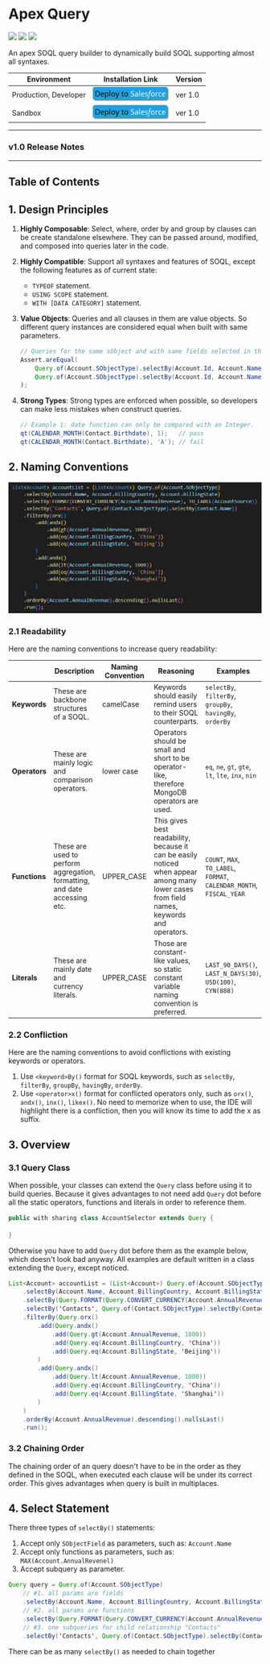 # Apex Query

![](https://img.shields.io/badge/version-1.0-brightgreen.svg) ![](https://img.shields.io/badge/build-passing-brightgreen.svg) ![](https://img.shields.io/badge/coverage-%3E95%25-brightgreen.svg)

An apex SOQL query builder to dynamically build SOQL supporting almost all syntaxes.

| Environment           | Installation Link                                            | Version |
| --------------------- | ------------------------------------------------------------ | ------- |
| Production, Developer | <a target="_blank" href="https://login.salesforce.com/packaging/installPackage.apexp?p0=04t2v000007CfgQAAS"><img src="docs/images/deploy-button.png"></a> | ver 1.0 |
| Sandbox               | <a target="_blank" href="https://test.salesforce.com/packaging/installPackage.apexp?p0=04t2v000007CfgQAAS"><img src="docs/images/deploy-button.png"></a> | ver 1.0 |

---

### v1.0 Release Notes

---

## Table of Contents





## 1. Design Principles

1. **Highly Composable**: Select, where, order by and group by clauses can be create standalone elsewhere. They can be passed around, modified, and composed into queries later in the code.

2. **Highly Compatible**: Support all syntaxes and features of SOQL, except the following features as of current state: 

   - `TYPEOF` statement.
   - `USING SCOPE` statement.
   - `WITH [DATA CATEGORY]` statement.

3. **Value Objects**: Queries and all clauses in them are value objects. So different query instances are considered equal when built with same parameters.

   ```java
   // Queries for the same sObject and with same fields selected in the same order
   Assert.areEqual(
       Query.of(Account.SObjectType).selectBy(Account.Id, Account.Name)),
       Query.of(Account.SObjectType).selectBy(Account.Id, Account.Name))
   );
   ```

4. **Strong Types**: Strong types are enforced when possible, so developers can make less mistakes when construct queries.

   ````java
   // Example 1: date function can only be compared with an Integer.
   qt(CALENDAR_MONTH(Contact.Birthdate), 1);   // pass
   qt(CALENDAR_MONTH(Contact.Birthdate), 'A'); // fail
   ````

   

## 2. Naming Conventions

<p align="center">
    <img src="./docs/images/query-sample-1.png" width=700>
</p>


### 2.1 Readability

Here are the naming conventions to increase query readability:

|               | Description                                                  | Naming Convention | Reasoning                                                    | Examples                                                     |
| ------------- | ------------------------------------------------------------ | ----------------- | ------------------------------------------------------------ | ------------------------------------------------------------ |
| **Keywords**  | These are backbone structures of a SOQL.                     | camelCase         | Keywords should easily remind users to their SOQL counterparts. | `selectBy`, `filterBy`, `groupBy`, `havingBy`, `orderBy`     |
| **Operators** | These are mainly logic and comparison operators.             | lower case        | Operators should be small and short to be operator-like, therefore MongoDB operators are used. | `eq`, `ne`, `gt`, `gte`, `lt`, `lte`, `inx`, `nin`           |
| **Functions** | These are used to perform aggregation, formatting, and date accessing etc. | UPPER_CASE        | This gives best readability, because it can be easily noticed when appear among many lower cases from field names, keywords and operators. | `COUNT`, `MAX`, `TO_LABEL`, `FORMAT`, `CALENDAR_MONTH`, `FISCAL_YEAR` |
| **Literals**  | These are mainly date and currency literals.                 | UPPER_CASE        | Those are constant-like values, so static constant variable naming convention is preferred. | `LAST_90_DAYS()`, `LAST_N_DAYS(30)`, `USD(100)`, `CYN(888)`  |

### 2.2 Confliction

Here are the naming conventions to avoid conflictions with existing keywords or operators.

1.  Use `<keyword>By()` format for SOQL keywords, such as `selectBy`, `filterBy`, `groupBy`, `havingBy`, `orderBy`.
2. Use `<operator>x()` format for conflicted operators only, such as `orx()`, `andx()`, `inx()`, `likex()`. No need to memorize when to use, the IDE will highlight there is a confliction, then you will know its time to add the x as suffix.  

## 3. Overview

### 3.1 Query Class

When possible, your classes can extend the `Query` class before using it to build queries. Because it gives advantages to not need add `Query` dot before all the static operators, functions and literals in order to reference them.

```java
public with sharing class AccountSelector extends Query {
    
}
```

Otherwise you have to add `Query` dot before them as the example below, which doesn't look bad anyway. All examples are default written in a class extending the `Query`, except noticed.

```java
List<Account> accountList = (List<Account>) Query.of(Account.SObjectType)
    .selectBy(Account.Name, Account.BillingCountry, Account.BillingState)
    .selectBy(Query.FORMAT(Query.CONVERT_CURRENCY(Account.AnnualRevenue), Query.TO_LABEL(AccountSource))
    .selectBy('Contacts', Query.of(Contact.SObjectType).selectBy(Contact.Name))
    .filterBy(Query.orx()
        .add(Query.andx()
            .add(Query.gt(Account.AnnualRevenue, 1000))
            .add(Query.eq(Account.BillingCountry, 'China'))
            .add(Query.eq(Account.BillingState, 'Beijing'))
        )
        .add(Query.andx()
            .add(Query.lt(Account.AnnualRevenue, 1000))
            .add(Query.eq(Account.BillingCountry, 'China'))
            .add(Query.eq(Account.BillingState, 'Shanghai'))
        )
    )
    .orderBy(Account.AnnualRevenue).descending().nullsLast()
    .run();
```

### 3.2 Chaining Order

The chaining order of an query doesn't have to be in the order as they defined in the SOQL, when executed each clause will be under its correct order. This gives advantages when query is built in multiplaces.

## 4. Select Statement

There three types of `selectBy()` statements:

1. Accept only `SObjectField` as parameters, such as: `Account.Name`
2. Accept only functions as parameters, such as: `MAX(Account.AnnualRevenel)`
3. Accept subquery as parameter.

```java
Query query = Query.of(Account.SObjectType)
    // #1. all params are fields
    .selectBy(Account.Name, Account.BillingCountry, Account.BillingState)
    // #2. all params are functions
    .selectBy(Query.FORMAT(Query.CONVERT_CURRENCY(Account.AnnualRevenue), Query.TO_LABEL(AccountSource))
    // #3. one subqueries for child relationship "Contacts"
    .selectBy('Contacts', Query.of(Contact.SObjectType).selectBy(Contact.Name));
```

There can be as many `selectBy()` as needed to chain together





